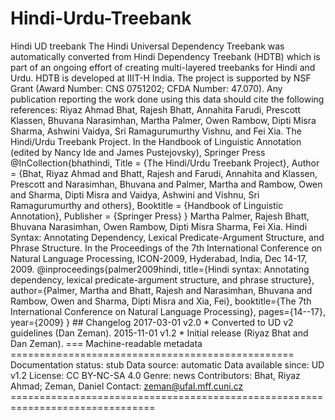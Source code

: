 # Hindi-Urdu-Treebank
Hindi UD treebank  The Hindi Universal Dependency Treebank was automatically converted from Hindi Dependency Treebank (HDTB) which is part of an ongoing effort of creating multi-layered treebanks for Hindi and Urdu. HDTB is developed at IIIT-H India. The project is supported by NSF Grant (Award Number: CNS 0751202; CFDA Number: 47.070).  Any publication reporting the work done using this data should cite the following references:  Riyaz Ahmad Bhat, Rajesh Bhatt, Annahita Farudi, Prescott Klassen, Bhuvana Narasimhan, Martha Palmer, Owen Rambow, Dipti Misra Sharma, Ashwini Vaidya, Sri Ramagurumurthy Vishnu, and Fei Xia. The Hindi/Urdu Treebank Project. In the Handbook of Linguistic Annotation (edited by Nancy Ide and James Pustejovsky), Springer Press  @InCollection{bhathindi,   Title                    = {The Hindi/Urdu Treebank Project},   Author                   = {Bhat, Riyaz Ahmad and Bhatt, Rajesh and Farudi, Annahita and Klassen, Prescott and Narasimhan, Bhuvana and Palmer, Martha and Rambow, Owen and Sharma, Dipti Misra and Vaidya, Ashwini and Vishnu, Sri Ramagurumurthy and others},   Booktitle                = {Handbook of Linguistic Annotation},   Publisher                = {Springer Press} }  Martha Palmer, Rajesh Bhatt, Bhuvana Narasimhan, Owen Rambow, Dipti Misra Sharma, Fei Xia. Hindi Syntax: Annotating Dependency, Lexical Predicate-Argument Structure, and Phrase Structure. In the Proceedings of the 7th International Conference on Natural Language Processing, ICON-2009, Hyderabad, India, Dec 14-17, 2009.  @inproceedings{palmer2009hindi,   title={Hindi syntax: Annotating dependency, lexical predicate-argument structure, and phrase structure},   author={Palmer, Martha and Bhatt, Rajesh and Narasimhan, Bhuvana and Rambow, Owen and Sharma, Dipti Misra and Xia, Fei},   booktitle={The 7th International Conference on Natural Language Processing},   pages={14--17},   year={2009} }  ## Changelog  2017-03-01 v2.0   * Converted to UD v2 guidelines (Dan Zeman). 2015-11-01 v1.2   * Initial release (Riyaz Bhat and Dan Zeman).  === Machine-readable metadata ================================================= Documentation status: stub Data source: automatic Data available since: UD v1.2 License: CC BY-NC-SA 4.0 Genre: news Contributors: Bhat, Riyaz Ahmad; Zeman, Daniel Contact: zeman@ufal.mff.cuni.cz ===============================================================================
